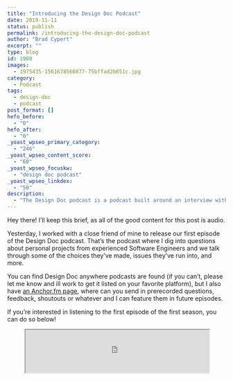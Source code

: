 ```yaml
---
title: "Introducing the Design Doc Podcast"
date: 2019-11-11
status: publish
permalink: /introducing-the-design-doc-podcast
author: "Brad Cypert"
excerpt: ""
type: blog
id: 1960
images:
  - 1975435-1561678560877-75bffad2b651c.jpg
category:
  - Podcast
tags:
  - design-doc
  - podcast
post_format: []
hefo_before:
  - "0"
hefo_after:
  - "0"
_yoast_wpseo_primary_category:
  - "246"
_yoast_wpseo_content_score:
  - "60"
_yoast_wpseo_focuskw:
  - "design doc podcast"
_yoast_wpseo_linkdex:
  - "50"
description:
  - "The Design Doc podcast is a podcast built around an interview with an experienced software engineer. We dive into their projects, questions, and blockers."
---
```


Hey there! I’ll keep this brief, as all of the good content for this post is audio.

Yesterday, I worked with a close friend of mine to release our first episode of the Design Doc podcast. That’s the podcast where I dig into questions about personal projects from experienced Software Engineers and we talk through some of the choices they’ve made, issues they’ve run into, and more.

You can find Design Doc anywhere podcasts are found (if you can’t, please let me know and ill work to get it listed on your favorite platform), but I also have [an Anchor.fm page](https://anchor.fm/design-doc), where can you send in prerecorded questions, feedback, shoutouts or whatever and I can feature them in future episodes.

If you’re interested in listening to the first episode of the first season, you can do so below!

<figure>
  <iframe
    height="100px"
    src="https://anchor.fm/design-doc/embed"
    width="100%"
  ></iframe>
</figure>

